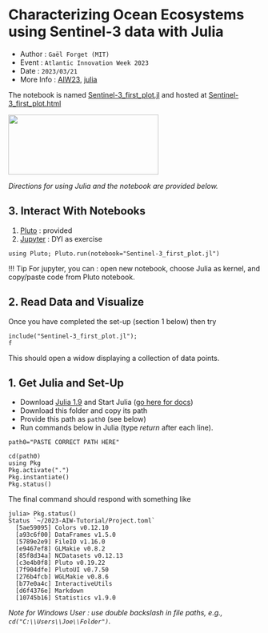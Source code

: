 
# Characterizing Ocean Ecosystems using Sentinel-3 data with Julia

- Author : `Gaël Forget (MIT)`
- Event : `Atlantic Innovation Week 2023`
- Date : `2023/03/21`
- More Info : [AIW23](https://www.atlanticinnovationweek.org), [julia](https://julialang.org)

The notebook is named [Sentinel-3\_first\_plot.jl](https://github.com/gaelforget/Atlantic_Innovation_Week_2023_Julia_Tutorial/blob/main/Sentinel-3_first_plot.jl) and hosted at [Sentinel-3\_first\_plot.html](https://gaelforget.github.io/Atlantic_Innovation_Week_2023_Julia_Tutorial/Sentinel-3_first_plot.html)

<img src="https://user-images.githubusercontent.com/20276764/226612244-8a0b955a-97e0-4e05-aa90-1857c721f6bd.png" width="300" height="120">

_Directions for using Julia and the notebook are provided below._

## 3. Interact With Notebooks

1. [Pluto](https://plutojl-preview.netlify.app) : provided
2. [Jupyter](https://jupyter.org) : DYI as exercise

```
using Pluto; Pluto.run(notebook="Sentinel-3_first_plot.jl")
```

!!! Tip 
    For jupyter, you can : open new notebook, choose Julia as kernel, and copy/paste code from Pluto notebook.

## 2. Read Data and Visualize

Once you have completed the set-up (section 1 below) then try

```
include("Sentinel-3_first_plot.jl");
f
```

This should open a widow displaying a collection of data points.

## 1. Get Julia and Set-Up

- Download [Julia 1.9](https://julialang.org/downloads/#upcoming_release) and Start Julia ([go here for docs](https://julialang.org))
- Download this folder and copy its path
- Provide this path as `path0` (see below)
- Run commands below in Julia (type _return_ after each line).

```
path0="PASTE CORRECT PATH HERE"

cd(path0)
using Pkg
Pkg.activate(".")
Pkg.instantiate()
Pkg.status()
```

The final command should respond with something like

```
julia> Pkg.status()
Status `~/2023-AIW-Tutorial/Project.toml`
  [5ae59095] Colors v0.12.10
  [a93c6f00] DataFrames v1.5.0
  [5789e2e9] FileIO v1.16.0
  [e9467ef8] GLMakie v0.8.2
  [85f8d34a] NCDatasets v0.12.13
  [c3e4b0f8] Pluto v0.19.22
  [7f904dfe] PlutoUI v0.7.50
  [276b4fcb] WGLMakie v0.8.6
  [b77e0a4c] InteractiveUtils
  [d6f4376e] Markdown
  [10745b16] Statistics v1.9.0
```

_Note for Windows User : use double backslash in file paths, e.g., `cd("C:\\Users\\Joe\\Folder")`._
